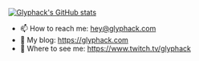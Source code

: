 [![Glyphack's GitHub stats](https://github-readme-stats.vercel.app/api?username=glyphack&show_icons=true&theme=radical)](#)

- 📫 How to reach me: hey@glyphack.com
- 📖 My blog: https://glyphack.com
- 🎥 Where to see me: https://www.twitch.tv/glyphack


